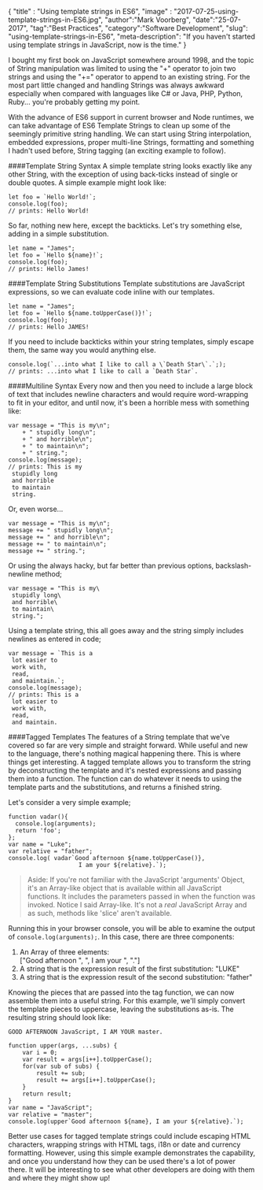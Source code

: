 {
"title" : "Using template strings in ES6",
"image" : "2017-07-25-using-template-strings-in-ES6.jpg",
"author":"Mark Voorberg",
"date":"25-07-2017",
"tag":"Best Practices",
"category":"Software Development",
"slug": "using-template-strings-in-ES6",
"meta-description": "If you haven't started using template strings in JavaScript, now is the time."
}

I bought my first book on JavaScript somewhere around 1998, and the topic of String manipulation was limited to using the "+" operator to join two strings and using the "+=" operator to append to an existing string. For the most part little changed and handling Strings was always awkward especially when compared with languages like C# or Java, PHP, Python, Ruby... you're probably getting my point.

With the advance of ES6 support in current browser and Node runtimes, we can take advantage of ES6 Template Strings to clean up some of the seemingly primitive string handling. We can start using String interpolation, embedded expressions, proper multi-line Strings, formatting and something I hadn't used before, String tagging (an exciting example to follow).

####Template String Syntax
A simple template string looks exactly like any other String, with the exception of using back-ticks instead of single or double quotes. A simple example might look like:

```
let foo = `Hello World!`;
console.log(foo);
// prints: Hello World!
```

So far, nothing new here, except the backticks. Let's try something else, adding in a simple substitution.

```
let name = "James";
let foo = `Hello ${name}!`;
console.log(foo);
// prints: Hello James!
```

####Template String Substitutions
Template substitutions are JavaScript expressions, so we can evaluate code inline with our templates.

```
let name = "James";
let foo = `Hello ${name.toUpperCase()}!`;
console.log(foo);
// prints: Hello JAMES!
```

If you need to include backticks within your string templates, simply escape them, the same way you would anything else.
```
console.log(`...into what I like to call a \`Death Star\`.`;);
// prints: ...into what I like to call a `Death Star`.
```

####Multiline Syntax
Every now and then you need to include a large block of text that includes newline characters and  would require word-wrapping to fit in your editor, and until now, it's been a horrible mess with something like:
```
var message = "This is my\n";
	+ " stupidly long\n";
	+ " and horrible\n";
	+ " to maintain\n";
	+ " string.";
console.log(message);
// prints: This is my
 stupidly long
 and horrible
 to maintain
 string.
```
Or, even worse...
```
var message = "This is my\n";
message += " stupidly long\n";
message += " and horrible\n";
message += " to maintain\n";
message += " string.";
```
Or using the always hacky, but far better than previous options, backslash-newline method;

```
var message = "This is my\
 stupidly long\
 and horrible\
 to maintain\
 string.";
```

Using a template string, this all goes away and the string simply includes newlines as entered in code;
```
var message = `This is a
 lot easier to
 work with,
 read,
 and maintain.`;
console.log(message);
// prints: This is a
 lot easier to
 work with,
 read,
 and maintain.
```

####Tagged Templates
The features of a String template that we've covered so far are very simple and straight forward. While useful and new to the language, there's nothing magical happening there. This is where things get interesting. A tagged template allows you to transform the string by deconstructing the template and it's nested expressions and passing them into a function.  The function can do whatever it needs to using the template parts and the substitutions, and returns a finished string.

Let's consider a very simple example;
```
function vadar(){ 
  console.log(arguments); 
  return 'foo'; 
}; 
var name = "Luke"; 
var relative = "father"; 
console.log( vadar`Good afternoon ${name.toUpperCase()},
                    I am your ${relative}.`); 
```

> Aside: If you're not familiar with the JavaScript 'arguments' Object, it's an Array-like 
> object that is available within all JavaScript functions. It includes the parameters passed 
> in when the function was invoked. Notice I said Array-like.  It's not a *real* JavaScript Array and as such, methods like 'slice' aren't available.

Running this in your browser console, you will be able to examine the output of `console.log(arguments);`. In this case, there are three components:

1. An Array of three elements:<br/> ["Good afternoon ", ", I am your ", "."]
2. A string that is the expression result of the first substitution: "LUKE"
3. A string that is the expression result of the second substitution: "father"

Knowing the pieces that are passed into the tag function, we can now assemble them into a useful string. For this example, we'll simply convert the template pieces to uppercase, leaving the substitutions as-is.  The resulting string should look like:
```
GOOD AFTERNOON JavaScript, I AM YOUR master.
```

```
function upper(args, ...subs) { 
	var i = 0; 
	var result = args[i++].toUpperCase(); 
	for(var sub of subs) { 
		result += sub; 
		result += args[i++].toUpperCase(); 
	} 
	return result; 
} 
var name = "JavaScript"; 
var relative = "master"; 
console.log(upper`Good afternoon ${name}, I am your ${relative}.`);
```

Better use cases for tagged template strings could include escaping HTML characters, wrapping strings with HTML tags, i18n or date and currency formatting. However, using this simple example demonstrates the capability, and once you understand how they can be used there's a lot of power there. It will be interesting to see what other developers are doing with them and where they might show up!


